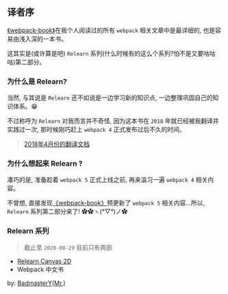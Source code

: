 ## 译者序
[《webpack-book》](https://github.com/survivejs/webpack-book)在我个人阅读过的所有 `webpack` 相关文章中是最详细的, 也是容易由浅入深的一本书。

这其实是(或许算是吧) `Relearn` 系列(什么时候有的这么个系列?怕不是又要咕咕咕)第二部分。  

### 为什么是 Relearn?
当然, 与其说是 `Relearn` 还不如说是一边学习新的知识点, 一边整理巩固自己的知识体系。😁

不过称呼为 `Relearn` 对我而言并不奇怪, 因为这本书在 `2018` 年就已经被我翻译并实践过一次, 那时候刚巧赶上 `webpack 4` 正式发布过后不久的时间。

> [2018年4月份的翻译文档](https://github.com/BadmasterY/webpack-book-china)

### 为什么想起来 Relearn ?

凑巧的是, 准备趁着 `webpack 5` 正式上线之前, 再来温习一遍 `webpack 4` 相关内容。

不曾想, 直接发现[《webpack-book》](https://github.com/survivejs/webpack-book)预更新了 `webpack 5` 相关内容...所以, `Relearn` 系列第二部分来了! ✿✿ヽ(°▽°)ノ✿

### Relearn 系列
> 截止至 `2020-08-29` 目前只有两部

- [Relearn Canvas 2D](https://zhuanlan.zhihu.com/p/183797616)
- Webpack 中文书

by: [BadmasterY(Mr.)](https://github.com/BadmasterY)